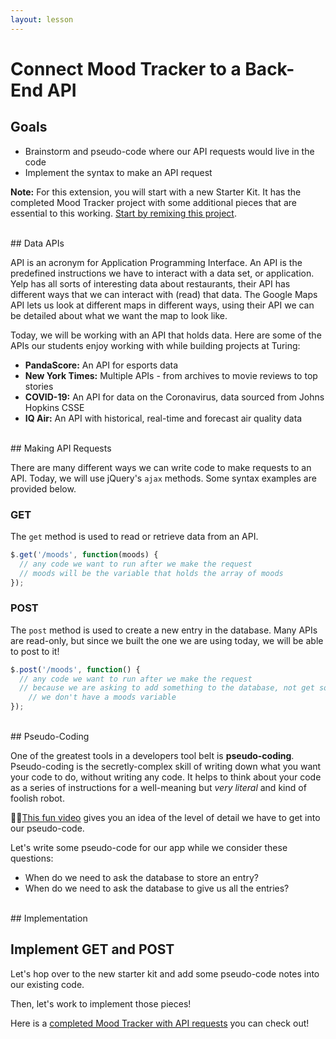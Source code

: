 ```yaml
---
layout: lesson
---
```


# Connect Mood Tracker to a Back-End API

## Goals

- Brainstorm and pseudo-code where our API requests would live in the code
- Implement the syntax to make an API request

**Note:** For this extension, you will start with a new Starter Kit. It has the completed Mood Tracker project with some additional pieces that are essential to this working. [Start by remixing this project](https://glitch.com/edit/#!/tc-api-mood-starter).

<br>
## Data APIs

API is an acronym for Application Programming Interface. An API is the predefined instructions we have to interact with a data set, or application. Yelp has all sorts of interesting data about restaurants, their API has different ways that we can interact with (read) that data. The Google Maps API lets us look at different maps in different ways, using their API we can be detailed about what we want the map to look like.

Today, we will be working with an API that holds data. Here are some of the APIs our students enjoy working with while building projects at Turing:
- **PandaScore:** An API for esports data
- **New York Times:** Multiple APIs - from archives to movie reviews to top stories
- **COVID-19:** An API for data on the Coronavirus, data sourced from Johns Hopkins CSSE
- **IQ Air:** An API with historical, real-time and forecast air quality data

<br>
## Making API Requests

There are many different ways we can write code to make requests to an API. Today, we will use jQuery's `ajax` methods. Some syntax examples are provided below.

### GET

The `get` method is used to read or retrieve data from an API.

```javascript
$.get('/moods', function(moods) {
  // any code we want to run after we make the request
  // moods will be the variable that holds the array of moods
});
```

### POST

The `post` method is used to create a new entry in the database. Many APIs are read-only, but since we built the one we are using today, we will be able to post to it!

```javascript
$.post('/moods', function() {
  // any code we want to run after we make the request
  // because we are asking to add something to the database, not get something
    // we don't have a moods variable
});
```

<br>
## Pseudo-Coding

One of the greatest tools in a developers tool belt is **pseudo-coding**. Pseudo-coding is the secretly-complex skill of writing down what you want your code to do, without writing any code. It helps to think about your code as a series of instructions for a well-meaning but _very literal_ and kind of foolish robot.

🥜🍓[This fun video](https://www.youtube.com/watch?time_continue=9&v=FN2RM-CHkuI&feature=emb_logo) gives you an idea of the level of detail we have to get into our pseudo-code.

Let's write some pseudo-code for our app while we consider these questions:
- When do we need to ask the database to store an entry?
- When do we need to ask the database to give us all the entries?

<br>
## Implementation

<div class="try-it-new">
  <h2>Implement GET and POST</h2>
  <p>Let's hop over to the new starter kit and add some pseudo-code notes into our existing code.</p>
  <p>Then, let's work to implement those pieces!</p>
</div>

Here is a [completed Mood Tracker with API requests](https://glitch.com/edit/#!/tc-api-mood-complete) you can check out!
